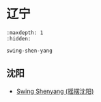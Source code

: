 # 辽宁

```{toctree}
:maxdepth: 1
:hidden:

swing-shen-yang
```

## 沈阳
- [Swing Shenyang (摇摆沈阳)](swing-shen-yang.md)
